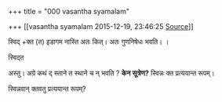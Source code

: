 +++
title = "000 vasantha syamalam"

+++
[[vasantha syamalam	2015-12-19, 23:46:25 [Source](https://groups.google.com/g/samskrita/c/jJ5lXYsa6Bg)]]



स्विद् +क्त (त) इडागम नास्ति अतः कित्। अतः गुणनिषेधः भवति। ।

स्विद्त

अस्तु। अग्रे कथं द् स्ताने त स्थाने च न् भवति ? **केन सूत्रेण?** स्विन्नः क्त प्रत्ययान्त रूपम्।

स्विन्नवान्  क्तवतु प्रत्ययान्त रूपम्?  

  

